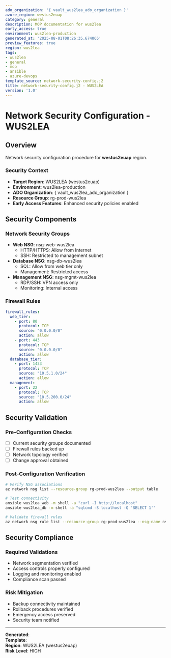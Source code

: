 ```yaml
---
ado_organization: '{ vault_wus2lea_ado_organization }'
azure_region: westus2euap
category: general
description: MOP documentation for wus2lea
early_access: true
environment: wus2lea-production
generated_at: '2025-08-01T08:26:35.674065'
preview_features: true
region: wus2lea
tags:
- wus2lea
- general
- mop
- ansible
- azure-devops
template_source: network-security-config.j2
title: network-security-config.j2 - WUS2LEA
version: '1.0'
---
```



# Network Security Configuration - WUS2LEA

## Overview

Network security configuration procedure for **westus2euap** region.

### Security Context

- **Target Region**: WUS2LEA (westus2euap)
- **Environment**: wus2lea-production
- **ADO Organization**: { vault_wus2lea_ado_organization }
- **Resource Group**: rg-prod-wus2lea
- **Early Access Features**: Enhanced security policies enabled

## Security Components

### Network Security Groups
- **Web NSG**: nsg-web-wus2lea
  - HTTP/HTTPS: Allow from Internet
  - SSH: Restricted to management subnet
- **Database NSG**: nsg-db-wus2lea
  - SQL: Allow from web tier only
  - Management: Restricted access
- **Management NSG**: nsg-mgmt-wus2lea
  - RDP/SSH: VPN access only
  - Monitoring: Internal access

### Firewall Rules
```yaml
firewall_rules:
  web_tier:
    - port: 80
      protocol: TCP
      source: "0.0.0.0/0"
      action: allow
    - port: 443
      protocol: TCP
      source: "0.0.0.0/0"
      action: allow
  database_tier:
    - port: 1433
      protocol: TCP
      source: "10.5.1.0/24"
      action: allow
  management:
    - port: 22
      protocol: TCP
      source: "10.5.200.0/24"
      action: allow
```

## Security Validation

### Pre-Configuration Checks
- [ ] Current security groups documented
- [ ] Firewall rules backed up
- [ ] Network topology verified
- [ ] Change approval obtained

### Post-Configuration Verification
```bash
# Verify NSG associations
az network nsg list --resource-group rg-prod-wus2lea --output table

# Test connectivity
ansible wus2lea_web -m shell -a "curl -I http://localhost"
ansible wus2lea_db -m shell -a "sqlcmd -S localhost -Q 'SELECT 1'"

# Validate firewall rules
az network nsg rule list --resource-group rg-prod-wus2lea --nsg-name nsg-web-wus2lea
```

## Security Compliance

### Required Validations
- Network segmentation verified
- Access controls properly configured
- Logging and monitoring enabled
- Compliance scan passed

### Risk Mitigation
- Backup connectivity maintained
- Rollback procedures verified
- Emergency access preserved
- Security team notified

---

**Generated**:   
**Template**:   
**Region**: WUS2LEA (westus2euap)  
**Risk Level**: HIGH